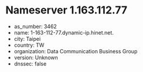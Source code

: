 # Nameserver 1.163.112.77

* as_number: 3462
* name: 1-163-112-77.dynamic-ip.hinet.net.
* city: Taipei
* country: TW
* organization: Data Communication Business Group
* version: Unknown
* dnssec: false
